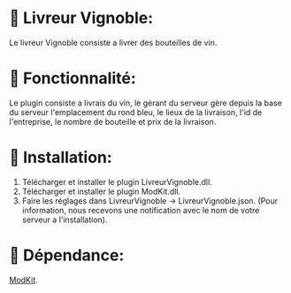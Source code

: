 # :wine_glass: Livreur Vignoble:
Le livreur Vignoble consiste a livrer des bouteilles de vin.

# :closed_book: Fonctionnalité:
Le plugin consiste a livrais du vin, le gérant du serveur gère depuis la base du serveur l'emplacement du rond bleu, le lieux de la livraison, l'id de l'entreprise, le nombre de bouteille et prix de la livraison.

# :hammer: Installation:
1. Télécharger et installer le plugin LivreurVignoble.dll.
2. Télécharger et installer le plugin ModKit.dll.
3. Faire les réglages dans LivreurVignoble -> LivreurVignoble.json.
(Pour information, nous recevons une notification avec le nom de votre serveur a l'installation).

# :green_book: Dépendance:
[ModKit](https://github.com/Aarnow/NovaLife_ModKit-Releases/releases/tag/v2.0.0).
